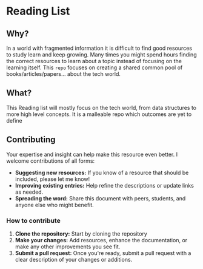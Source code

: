 # Reading List

## Why?
In a world with fragmented information it is difficult to find good resources to study learn and keep growing. Many times you might spend hours finding the correct resources to learn about a topic instead of focusing on the learning itself. This `repo` focuses on creating a shared common pool of books/articles/papers... about the tech world. 

## What?
This Reading list will mostly focus on the tech world, from data structures to more high level concepts. It is a malleable repo which outcomes are yet to define

## Contributing
Your expertise and insight can help make this resource even better. I welcome contributions of all forms:

- **Suggesting new resources:** If you know of a resource that should be included, please let me know!
- **Improving existing entries:** Help refine the descriptions or update links as needed.
- **Spreading the word:** Share this document with peers, students, and anyone else who might benefit.

### How to contribute

1. **Clone the repository:** Start by cloning the repository
2. **Make your changes:** Add resources, enhance the documentation, or make any other improvements you see fit.
3. **Submit a pull request:** Once you're ready, submit a pull request with a clear description of your changes or additions.


